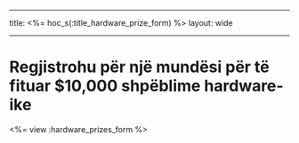 * * *

title: <%= hoc_s(:title_hardware_prize_form) %> layout: wide

* * *

# Regjistrohu për një mundësi për të fituar $10,000 shpëblime hardware-ike

<%= view :hardware_prizes_form %>